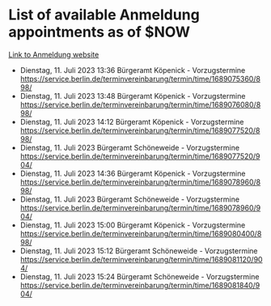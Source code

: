 # List of available Anmeldung appointments as of $NOW
[Link to Anmeldung website](https://service.berlin.de/terminvereinbarung/termin/tag.php?termin=1&anliegen[]=120686&dienstleisterlist=122210,122217,327316,122219,327312,122227,327314,122231,327346,122243,327348,122254,122252,329742,122260,329745,122262,329748,122271,327278,122273,327274,122277,327276,330436,122280,327294,122282,327290,122284,327292,122291,327270,122285,327266,122286,327264,122296,327268,150230,329760,122297,327286,122294,327284,122312,329763,122314,329775,122304,327330,122311,327334,122309,327332,317869,122281,327352,122279,329772,122283,122276,327324,122274,327326,122267,329766,122246,327318,122251,327320,122257,327322,122208,327298,122226,327300&herkunft=http%3A%2F%2Fservice.berlin.de%2Fdienstleistung%2F120686%2F)
- Dienstag, 11. Juli 2023 13:36 Bürgeramt Köpenick - Vorzugstermine https://service.berlin.de/terminvereinbarung/termin/time/1689075360/898/
- Dienstag, 11. Juli 2023 13:48 Bürgeramt Köpenick - Vorzugstermine https://service.berlin.de/terminvereinbarung/termin/time/1689076080/898/
- Dienstag, 11. Juli 2023 14:12 Bürgeramt Köpenick - Vorzugstermine https://service.berlin.de/terminvereinbarung/termin/time/1689077520/898/
- Dienstag, 11. Juli 2023  Bürgeramt Schöneweide - Vorzugstermine https://service.berlin.de/terminvereinbarung/termin/time/1689077520/904/
- Dienstag, 11. Juli 2023 14:36 Bürgeramt Köpenick - Vorzugstermine https://service.berlin.de/terminvereinbarung/termin/time/1689078960/898/
- Dienstag, 11. Juli 2023  Bürgeramt Schöneweide - Vorzugstermine https://service.berlin.de/terminvereinbarung/termin/time/1689078960/904/
- Dienstag, 11. Juli 2023 15:00 Bürgeramt Köpenick - Vorzugstermine https://service.berlin.de/terminvereinbarung/termin/time/1689080400/898/
- Dienstag, 11. Juli 2023 15:12 Bürgeramt Schöneweide - Vorzugstermine https://service.berlin.de/terminvereinbarung/termin/time/1689081120/904/
- Dienstag, 11. Juli 2023 15:24 Bürgeramt Schöneweide - Vorzugstermine https://service.berlin.de/terminvereinbarung/termin/time/1689081840/904/
